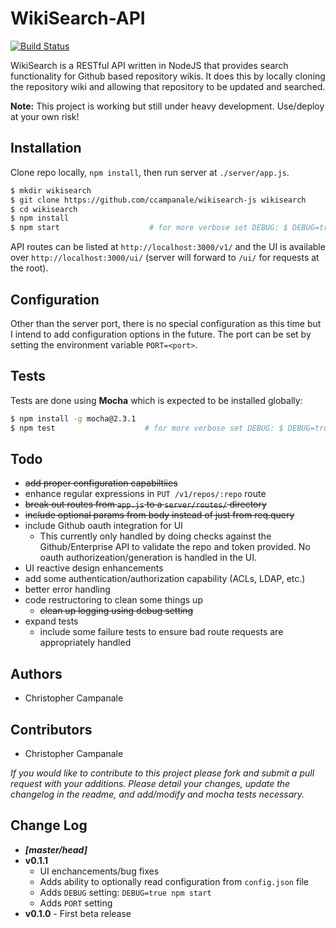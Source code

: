 WikiSearch-API
==============

[![Build Status](https://travis-ci.org/ccampanale/wikisearch-js.svg?branch=master)](https://travis-ci.org/ccampanale/wikisearch-js)

WikiSearch is a RESTful API written in NodeJS that provides search functionality for Github based repository wikis. It does this by locally cloning the repository wiki and allowing that repository to be updated and searched.

**Note:** This project is working but still under heavy development. Use/deploy at your own risk!

Installation
------------

Clone repo locally, `npm install`, then run server at `./server/app.js`.

```bash
$ mkdir wikisearch
$ git clone https://github.com/ccampanale/wikisearch-js wikisearch
$ cd wikisearch
$ npm install
$ npm start                    # for more verbose set DEBUG: $ DEBUG=true npm start
```

API routes can be listed at `http://localhost:3000/v1/` and the UI is available over `http://localhost:3000/ui/` (server will forward to `/ui/` for requests at the root).

Configuration
-------------

Other than the server port, there is no special configuration as this time but I intend to add configuration options in the future. The port can be set by setting the environment variable `PORT=<port>`.

Tests
-----

Tests are done using **Mocha** which is expected to be installed globally:

```bash
$ npm install -g mocha@2.3.1
$ npm test                    # for more verbose set DEBUG: $ DEBUG=true npm test
```

Todo
----

  - ~~add proper configuration capabiltiies~~
  - enhance regular expressions in `PUT /v1/repos/:repo` route
  - ~~break out routes from `app.js` to a `server/routes/` directory~~
  - ~~include optional params from body instead of just from req.query~~
  - include Github oauth integration for UI
    - This currently only handled by doing checks against the Github/Enterprise API to validate the repo and token provided. No oauth authorizeation/generation is handled in the UI.
  - UI reactive design enhancements
  - add some authentication/authorization capability (ACLs, LDAP, etc.)
  - better error handling
  - code restructoring to clean some things up
    - ~~clean up logging using debug setting~~
  - expand tests
    - include some failure tests to ensure bad route requests are appropriately handled


Authors
-------

  - Christopher Campanale

Contributors
------------

  - Christopher Campanale

*If you would like to contribute to this project please fork and submit a pull request with your additions. Please detail your changes, update the changelog in the readme, and add/modify and mocha tests necessary.*

Change Log
----------

  - ***[master/head]***
  - **v0.1.1**
    - UI enchancements/bug fixes
    - Adds ability to optionally read configuration from `config.json` file
    - Adds `DEBUG` setting: `DEBUG=true npm start`
    - Adds `PORT` setting
  - **v0.1.0** - First beta release